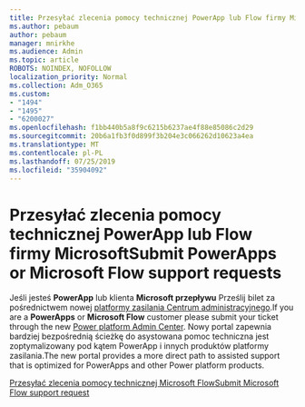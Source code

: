 ```yaml
---
title: Przesyłać zlecenia pomocy technicznej PowerApp lub Flow firmy Microsoft
ms.author: pebaum
author: pebaum
manager: mnirkhe
ms.audience: Admin
ms.topic: article
ROBOTS: NOINDEX, NOFOLLOW
localization_priority: Normal
ms.collection: Adm_O365
ms.custom:
- "1494"
- "1495"
- "6200027"
ms.openlocfilehash: f1bb440b5a8f9c6215b6237ae4f88e85086c2d29
ms.sourcegitcommit: 20b6a1fb3f0d899f3b204e3c066262d10623a4ea
ms.translationtype: MT
ms.contentlocale: pl-PL
ms.lasthandoff: 07/25/2019
ms.locfileid: "35904092"
---
```

# <a name="submit-powerapps-or-microsoft-flow-support-requests"></a><span data-ttu-id="1f7cd-102">Przesyłać zlecenia pomocy technicznej PowerApp lub Flow firmy Microsoft</span><span class="sxs-lookup"><span data-stu-id="1f7cd-102">Submit PowerApps or Microsoft Flow support requests</span></span>

<span data-ttu-id="1f7cd-103">Jeśli jesteś **PowerApp** lub klienta **Microsoft przepływu** Prześlij bilet za pośrednictwem nowej [platformy zasilania Centrum administracyjnego](https://admin.powerplatform.microsoft.com/support?newTicket&product=15819).</span><span class="sxs-lookup"><span data-stu-id="1f7cd-103">If you are a **PowerApps** or **Microsoft Flow** customer please submit your ticket through the new [Power platform Admin Center](https://admin.powerplatform.microsoft.com/support?newTicket&product=15819).</span></span> <span data-ttu-id="1f7cd-104">Nowy portal zapewnia bardziej bezpośrednią ścieżkę do asystowana pomoc techniczna jest zoptymalizowany pod kątem PowerApp i innych produktów platformy zasilania.</span><span class="sxs-lookup"><span data-stu-id="1f7cd-104">The new portal provides a more direct path to assisted support that is optimized for PowerApps and other Power platform products.</span></span>

[<span data-ttu-id="1f7cd-105">Przesyłać zlecenia pomocy technicznej Microsoft Flow</span><span class="sxs-lookup"><span data-stu-id="1f7cd-105">Submit Microsoft Flow support request</span></span>](https://admin.powerplatform.microsoft.com/support?newTicket&product=Flow)